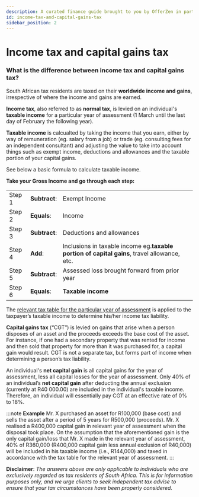 ```yaml
---
description: A curated finance guide brought to you by OfferZen in partnership with Investec.
id: income-tax-and-capital-gains-tax
sidebar_position: 2
---
```


# Income tax and capital gains tax

### What is the difference between income tax and capital gains tax?&#x20;

South African tax residents are taxed on their **worldwide income and gains**, irrespective of where the income and gains are earned.

**Income tax**, also referred to as **normal tax**, is levied on an individual's **taxable income** for a particular year of assessment (1 March until the last day of February the following year). 

**Taxable income** is calcualted by taking the income that you earn, either by way of remuneration (eg. salary from a job) or trade (eg. consulting fees for an independent consultant) and adjusting the value to take into account things such as exempt income, deductions and allowances and the taxable portion of your capital gains.

See below a basic formula to calculate taxable income.

**Take your Gross Income and go through each step:**

||||
|-|-|-|
Step 1|**Subtract**:|Exempt Income
Step 2|**Equals**:|Income|
Step 3|**Subtract**:|Deductions and allowances|
Step 4|**Add**:|Inclusions in taxable income eg.**taxable portion of capital gains**, travel allowance, etc.|
Step 5|**Subtract**:|Assessed loss brought forward from prior year|
Step 6|**Equals**:| **Taxable income**

The [relevant tax table for the particular year of assessment](https://developers-finance-ten.vercel.app/docs/tax/tax-brackets) is applied to the taxpayer’s taxable income to determine his/her income tax liability.

 **Capital gains tax** (“CGT”) is levied on gains that arise when a person disposes of an asset and the proceeds exceeds the base cost of the asset. For instance, if one had a secondary property that was rented for income and then sold that property for more than it was purchased for, a capital gain would result. CGT is not a separate tax, but forms part of income when determining a person’s tax liability.

An individual's **net capital gain** is all capital gains for the year of assessment, less all capital losses for the year of assessment.  Only 40% of an individual’s **net capital gain** after deducting the annual exclusion (currently at R40 000.00) are included in the individual's taxable income. Therefore, an individual will essentially pay CGT at an effective rate of 0% to 18%.

:::note
**Example**
Mr. X purchased an asset for R100,000 (base cost) and sells the asset after a period of 5 years for R500,000 (proceeds). Mr. X realised a R400,000 capital gain in relevant year of assessment when the disposal took place. On the assumption that the aforementioned gain is the only capital gain/loss that Mr. X made in the relevant year of assessment, 40% of R360,000 (R400,000 capital gain less annual exclusion of R40,000) will be included in his taxable income (i.e., R144,000) and taxed in accordance with the tax table for the relevant year of assessment.
:::


**Disclaimer**: *The answers above are only applicable to individuals who are exclusively regarded as tax residents of South Africa. This is for information purposes only, and we urge clients to seek independent tax advise to ensure that your tax circumstances have been properly considered.*
